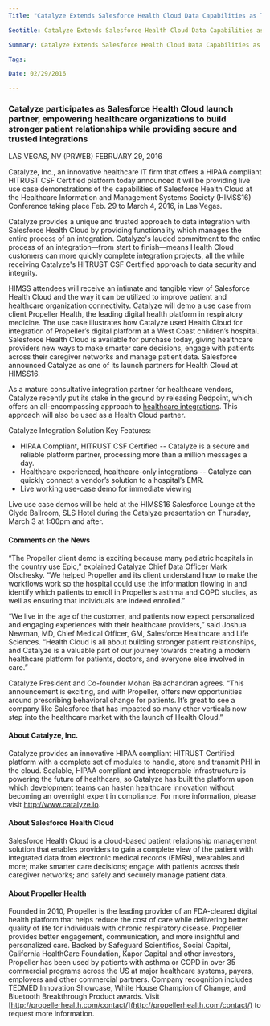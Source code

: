 ```yaml
---
Title: "Catalyze Extends Salesforce Health Cloud Data Capabilities as Trusted Integration Partner with EHRs"

Seotitle: Catalyze Extends Salesforce Health Cloud Data Capabilities as Trusted Integration Partner with EHRs

Summary: Catalyze Extends Salesforce Health Cloud Data Capabilities as Trusted Integration Partner with EHRs

Tags: 

Date: 02/29/2016

---
```

### Catalyze participates as Salesforce Health Cloud launch partner, empowering healthcare organizations to build stronger patient relationships while providing secure and trusted integrations

LAS VEGAS, NV (PRWEB) FEBRUARY 29, 2016

Catalyze, Inc., an innovative healthcare IT firm that offers a HIPAA compliant HITRUST CSF Certified platform today announced it will be providing live use case demonstrations of the capabilities of Salesforce Health Cloud at the Healthcare Information and Management Systems Society (HIMSS16) Conference taking place Feb. 29 to March 4, 2016, in Las Vegas.

Catalyze provides a unique and trusted approach to data integration with Salesforce Health Cloud by providing functionality which manages the entire process of an integration. Catalyze's lauded commitment to the entire process of an integration—from start to finish—means Health Cloud customers can more quickly complete integration projects, all the while receiving Catalyze's HITRUST CSF Certified approach to data security and integrity.

HIMSS attendees will receive an intimate and tangible view of Salesforce Health Cloud and the way it can be utilized to improve patient and healthcare organization connectivity. Catalyze will demo a use case from client Propeller Health, the leading digital health platform in respiratory medicine. The use case illustrates how Catalyze used Health Cloud for integration of Propeller’s digital platform at a West Coast children’s hospital. Salesforce Health Cloud is available for purchase today, giving healthcare providers new ways to make smarter care decisions, engage with patients across their caregiver networks and manage patient data. Salesforce announced Catalyze as one of its launch partners for Health Cloud at HIMSS16.

As a mature consultative integration partner for healthcare vendors, Catalyze recently put its stake in the ground by releasing Redpoint, which offers an all-encompassing approach to [healthcare integrations](https://catalyze.io/redpoint). This approach will also be used as a Health Cloud partner.

Catalyze Integration Solution Key Features: 

* HIPAA Compliant, HITRUST CSF Certified -- Catalyze is a secure and reliable platform partner, processing more than a million messages a day. 
* Healthcare experienced, healthcare-only integrations -- Catalyze can quickly connect a vendor’s solution to a hospital’s EMR. 
* Live working use-case demo for immediate viewing

Live use case demos will be held at the HIMSS16 Salesforce Lounge at the Clyde Ballroom, SLS Hotel during the Catalyze presentation on Thursday, March 3 at 1:00pm and after.

#### Comments on the News 

“The Propeller client demo is exciting because many pediatric hospitals in the country use Epic,” explained Catalyze Chief Data Officer Mark Olschesky. “We helped Propeller and its client understand how to make the workflows work so the hospital could use the information flowing in and identify which patients to enroll in Propeller’s asthma and COPD studies, as well as ensuring that individuals are indeed enrolled.”

“We live in the age of the customer, and patients now expect personalized and engaging experiences with their healthcare providers,” said Joshua Newman, MD, Chief Medical Officer, GM, Salesforce Healthcare and Life Sciences. “Health Cloud is all about building stronger patient relationships, and Catalyze is a valuable part of our journey towards creating a modern healthcare platform for patients, doctors, and everyone else involved in care.”

Catalyze President and Co-founder Mohan Balachandran agrees. “This announcement is exciting, and with Propeller, offers new opportunities around prescribing behavioral change for patients. It’s great to see a company like Salesforce that has impacted so many other verticals now step into the healthcare market with the launch of Health Cloud.”

#### About Catalyze, Inc. 

Catalyze provides an innovative HIPAA compliant HITRUST Certified platform with a complete set of modules to handle, store and transmit PHI in the cloud. Scalable, HIPAA compliant and interoperable infrastructure is powering the future of healthcare, so Catalyze has built the platform upon which development teams can hasten healthcare innovation without becoming an overnight expert in compliance. For more information, please visit http://www.catalyze.io.

#### About Salesforce Health Cloud 

Salesforce Health Cloud is a cloud-based patient relationship management solution that enables providers to gain a complete view of the patient with integrated data from electronic medical records (EMRs), wearables and more; make smarter care decisions; engage with patients across their caregiver networks; and safely and securely manage patient data.

#### About Propeller Health 

Founded in 2010, Propeller is the leading provider of an FDA-cleared digital health platform that helps reduce the cost of care while delivering better quality of life for individuals with chronic respiratory disease. Propeller provides better engagement, communication, and more insightful and personalized care. Backed by Safeguard Scientifics, Social Capital, California HealthCare Foundation, Kapor Capital and other investors, Propeller has been used by patients with asthma or COPD in over 35 commercial programs across the US at major healthcare systems, payers, employers and other commercial partners. Company recognition includes TEDMED Innovation Showcase, White House Champion of Change, and Bluetooth Breakthrough Product awards. Visit [http://propellerhealth.com/contact/](http://propellerhealth.com/contact/) to request more information.
